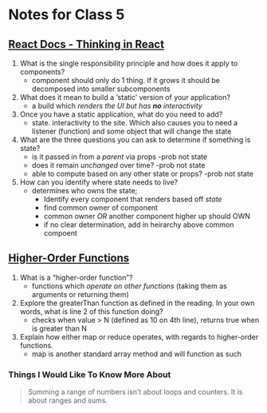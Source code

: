 # Notes for Class 5

## [React Docs - Thinking in React](https://reactjs.org/docs/thinking-in-react.html)

1. What is the single responsibility principle and how does it apply to components?
    * component should only do 1 thing. If it grows it should be decomposed into smaller subcomponents
2. What does it mean to build a ‘static’ version of your application?
    * a build which *renders the UI but has **no** interactivity*
3. Once you have a static application, what do you need to add?
    * state. interactivity to the site. Which also causes you to need a listener (function) and some object that will change the state
4. What are the three questions you can ask to determine if something is state?
    * is it passed in from a *parent* via props -prob not state
    * does it remain *unchanged* over time? -prob not state
    * able to compute based on any other state or props? -prob not state
5. How can you identify where state needs to live?
    * determines who owns the state;
        * Identify every component that renders based off *state*
        * find common owner of component
        * common owner *OR* another component higher up should OWN
        * if no clear determination, add in heirarchy above common compoent

## [Higher-Order Functions](https://eloquentjavascript.net/05_higher_order.html#h_xxCc98lOBK)

1. What is a “higher-order function”?
    * functions which *operate on other functions* (taking them as arguments or returning them)
2. Explore the greaterThan function as defined in the reading. In your own words, what is line 2 of this function doing?
    * checks when value > N (defined as 10 on 4th line), returns true when is greater than N
3. Explain how either map or reduce operates, with regards to higher-order functions.
    * map is another standard array method and will function as such

### Things I Would Like To Know More About

> Summing a range of numbers isn’t about loops and counters. It is about ranges and sums.
